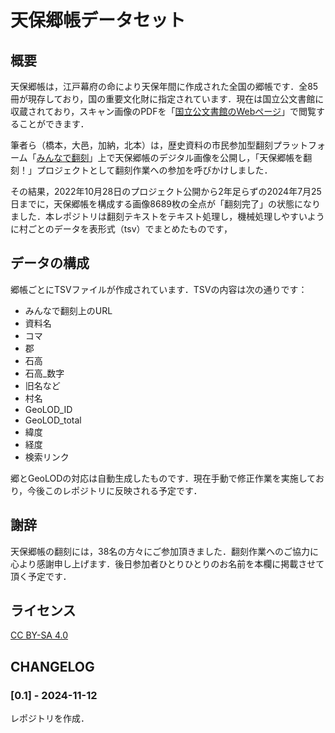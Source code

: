 # 天保郷帳データセット
## 概要
天保郷帳は，江戸幕府の命により天保年間に作成された全国の郷帳です．全85冊が現存しており，国の重要文化財に指定されています．現在は国立公文書館に収蔵されており，スキャン画像のPDFを「[国立公文書館のWebページ](https://www.digital.archives.go.jp/DAS/pickup/view/category/categoryArchives/0300000000/0304000000/00)」で閲覧することができます．

筆者ら（橋本，大邑，加納，北本）は，歴史資料の市民参加型翻刻プラットフォーム「[みんなで翻刻](https://honkoku.org/)」上で天保郷帳のデジタル画像を公開し，「天保郷帳を翻刻！」プロジェクトとして翻刻作業への参加を呼びかけしました．

その結果，2022年10月28日のプロジェクト公開から2年足らずの2024年7月25日までに，天保郷帳を構成する画像8689枚の全点が「翻刻完了」の状態になりました．本レポジトリは翻刻テキストをテキスト処理し，機械処理しやすいように村ごとのデータを表形式（tsv）でまとめたものです，

## データの構成
郷帳ごとにTSVファイルが作成されています．TSVの内容は次の通りです：
- みんなで翻刻上のURL	
- 資料名
- コマ	
- 郡	
- 石高	
- 石高_数字	
- 旧名など	
- 村名	
- GeoLOD_ID	
- GeoLOD_total	
- 緯度	
- 経度	
- 検索リンク

郷とGeoLODの対応は自動生成したものです．現在手動で修正作業を実施しており，今後このレポジトリに反映される予定です．

## 謝辞
天保郷帳の翻刻には，38名の方々にご参加頂きました．翻刻作業へのご協力に心より感謝申し上げます．後日参加者ひとりひとりのお名前を本欄に掲載させて頂く予定です．

## ライセンス
[CC BY-SA 4.0](https://creativecommons.org/licenses/by-sa/4.0/deed.ja)

## CHANGELOG
### [0.1] - 2024-11-12 
レポジトリを作成．